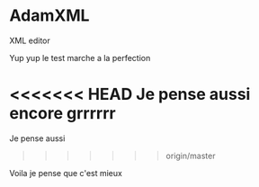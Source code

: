 # AdamXML
XML editor

Yup yup le test marche a la perfection

<<<<<<< HEAD
Je pense aussi encore grrrrrr
=======
Je pense aussi
>>>>>>> origin/master

Voila je pense que c'est mieux